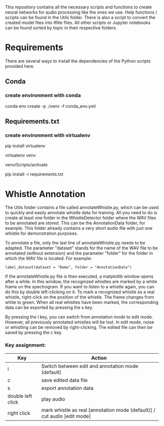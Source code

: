 This repository contains all the necessary scripts and functions to create neural networks for audio processing like the ones we use.
Help functions / scripts can be found in the Utils folder. There is also a script to convert the created model files into tflite files.
All other scripts or Jupyter notebooks can be found sorted by topic in their respective folders.

# Requirements
There are several ways to install the dependencies of the Python scripts provided here. 
## Conda
### create environment with conda
conda env create -p ./venv -f conda_env.yml

## Requirements.txt
### create environment with virtualenv
pip install virtualenv

virtualenv venv

venv/Scripts/activate

pip install -r requirements.txt

# Whistle Annotation
The Utils folder contains a file called annotateWhistle.py, which can be used to quickly and easily annotate whistle data for training. All you need to do is create at least one folder in the WhistleDetector folder where the WAV files to be annotated are stored. This can be the AnnotationData folder, for example. This folder already contains a very short audio file with just one whistle for demonstration purposes.

To annotate a file, only the last line of annotateWhistle.py needs to be adapted. The parameter "dataset" stands for the name of the WAV file to be annotated (without extension) and the parameter "folder" for the folder in which the WAV file is located.
For example:
```
label_dataset(dataset = "Demo", folder = "AnnotationData")
```
If the annotateWhistle.py file is then executed, a matplotlib window opens after a while. In this window, the recognized whistles are marked by a white frame on the spectrogram. If you want to listen to a whistle again, you can do this by double left-clicking on it. To mark a recognized whistle as a real whistle, right-click on the position of the whistle. The frame changes from white to green. When all real whistles have been marked, the corresponding data can be exported by pressing the s key.

By pressing the l key, you can switch from annotation mode to edit mode. However, all previously annotated whistles will be lost. In edit mode, noise or whistling can be removed by right-clicking. The edited file can then be saved by pressing the c key.

### Key assignment:
|Key | Action|
|-------- | --------|
| l | Switch between edit and annotation mode (default)|
| c | save edited data file |
| s | export annotation data |
| double left click | play audio |
| right click | mark whistle as real [annotation mode (default)] / cut audio [edit mode]